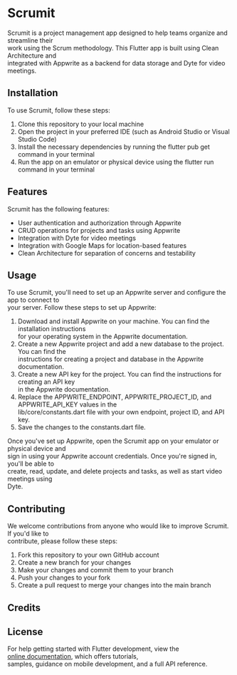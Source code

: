 # Scrumit
Scrumit is a project management app designed to help teams organize and streamline their  
work using the Scrum methodology. This Flutter app is built using Clean Architecture and  
integrated with Appwrite as a backend for data storage and Dyte for video meetings.

## Installation
To use Scrumit, follow these steps:

1. Clone this repository to your local machine
2. Open the project in your preferred IDE (such as Android Studio or Visual Studio Code)
3. Install the necessary dependencies by running the flutter pub get command in your terminal
4. Run the app on an emulator or physical device using the flutter run command in your terminal
## Features
Scrumit has the following features:

* User authentication and authorization through Appwrite
* CRUD operations for projects and tasks using Appwrite
* Integration with Dyte for video meetings
* Integration with Google Maps for location-based features
* Clean Architecture for separation of concerns and testability
## Usage
To use Scrumit, you'll need to set up an Appwrite server and configure the app to connect to  
your server. Follow these steps to set up Appwrite:

1. Download and install Appwrite on your machine. You can find the installation instructions  
for your operating system in the Appwrite documentation.
2. Create a new Appwrite project and add a new database to the project. You can find the  
instructions for creating a project and database in the Appwrite documentation.
3. Create a new API key for the project. You can find the instructions for creating an API key  
in the Appwrite documentation.
4. Replace the APPWRITE_ENDPOINT, APPWRITE_PROJECT_ID, and APPWRITE_API_KEY values in the  
lib/core/constants.dart file with your own endpoint, project ID, and API key.
5. Save the changes to the constants.dart file.  

Once you've set up Appwrite, open the Scrumit app on your emulator or physical device and  
sign in using your Appwrite account credentials. Once you're signed in, you'll be able to  
create, read, update, and delete projects and tasks, as well as start video meetings using  
Dyte.

## Contributing
We welcome contributions from anyone who would like to improve Scrumit. If you'd like to   
contribute, please follow these steps:

1. Fork this repository to your own GitHub account
2. Create a new branch for your changes
3. Make your changes and commit them to your branch
4. Push your changes to your fork
5. Create a pull request to merge your changes into the main branch
## Credits
<!--Scrumit was created by [Your Name] and [Your Team], with contributions from [Other Contributors].-->

## License
<!--Scrumit is licensed under the MIT License.-->

For help getting started with Flutter development, view the  
[online documentation](https://docs.flutter.dev/), which offers tutorials,  
samples, guidance on mobile development, and a full API reference.  
